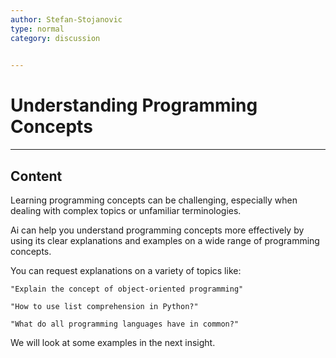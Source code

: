 ```yaml
---
author: Stefan-Stojanovic
type: normal
category: discussion
 

---
```


# Understanding Programming Concepts

---

## Content

Learning programming concepts can be challenging, especially when dealing with complex topics or unfamiliar terminologies. 

Ai can help you understand programming concepts more effectively by using its clear explanations and examples on a wide range of programming concepts.

You can request explanations on a variety of topics like:
```plain-text
"Explain the concept of object-oriented programming"

"How to use list comprehension in Python?"

"What do all programming languages have in common?"
```

We will look at some examples in the next insight.